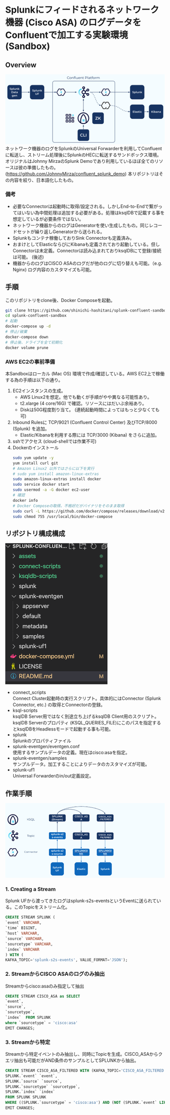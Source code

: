 #  Splunkにフィードされるネットワーク機器 (Cisco ASA) のログデータをConfluentで加工する実験環境 (Sandbox)

## Overview
![Overview](./assets/images/overview.png "Overview")
ネットワーク機器のログをSplunkのUniversal Forwarderを利用してConfluentに転送し、ストリーム処理後にSplunkのHECに転送するサンドボックス環境。オリジナルはJohnny MirzaのSplunk Demoであり利用しているほぼ全てのリソースは彼の準備したもの。 (https://github.com/JohnnyMirza/confluent_splunk_demo) 本リポジトリはその内容を絞り、日本語化したもの。

### 備考
- 必要なConnectorは起動時に取得/設定される。しかしEnd-to-Endで繋がってはいない為中間処理は追加する必要がある。処理はksqlDBで記載する事を想定しているが必要条件ではない。
- ネットワーク機器からのログはGeneratorを使い生成したもの。同じレコードセットが繰り返しGeneratorから送られる。
- Splunkもコンテナ稼働しておりSink Connectorも定義済み。
- おまけとしてElasticならびにKibanaも定義されており起動している。但しConnectorは未定義。Connectorは読み込まれておりksqlDBにて登録/接続は可能。 (後述)
- 機器からのログはCISCO ASAのログだが他のログに切り替えも可能。（e.g. Nginx) ログ内容のカスタマイズも可能。

## 手順
このリポジトリをclone後、Docker Composeを起動。

```bash
git clone https://github.com/shinichi-hashitani/splunk-confluent-sandbox.git
cd splunk-confluent-sandbox
# 起動
docker-compose up -d
# 停止/破棄
docker-compose down
# 停止後、ドライブを全て初期化
docker volume prune
```

### AWS EC2の事前準備
本Sandboxはローカル (Mac OS) 環境で作成/確認している。AWS EC2上で稼働する為の手順は以下の通り。
1. EC2インスタンスの生成。
    - AWS Linux2を想定。他でも動くが手順がやや異なる可能性あり。
    - t2.xlarge (4 core/16G) で確認。リソースにはだいぶ余裕あり。
    - Diskは50G程度割り当て。 (連続起動時間によってはもっと少なくても可)
2. Inbound Rulesに TCP/9021 (Confluent Control Center) 及びTCP/8000 (Splunk) を追加。
    - Elastic/Kibanaを利用する際には TCP/3000 (Kibana) をさらに追加。
3. sshでアクセス (cloud-shellでは作業不可)
4. Dockerのインストール
    ```bash
    sudo yum update -y
    yum install curl git
    # Amazon Linux2 以外ではさらに以下を実行
    # sudo yum install amazon-linux-extras
    sudo amazon-linux-extras install docker
    sudo service docker start
    sudo usermod -a -G docker ec2-user
    # 確認
    docker info
    # Docker Composeの取得。不格好だがバイナリをそのまま取得
    sudo curl -L https://github.com/docker/compose/releases/download/v2.2.3/docker-compose-linux-x86_64 -o /usr/local/bin/docker-compose
    sudo chmod 755 /usr/local/bin/docker-compose
    ```

## リポジトリ構成構成
![Repo Structure](./assets/images/repo-structure.png "Repo Structure")
- connect_scripts  
Connect Cluster起動時の実行スクリプト。具体的にはConnector (Splunk Connector, etc.) の取得とConnectorの登録。
- ksql-scripts  
ksqlDB Server用ではなく別途立ち上げるksqlDB Client用のスクリプト。 ksqlDB Serverのプロパティ (KSQL_QUERIES_FILE)にこのパスを指定するとksqlDBをHeadlessモードで起動する事も可能。
- splunk  
Splunkのプロパティファイル
- splunk-eventgen/eventgen.conf  
使用するサンプルデータの定義。現在はcisco:asaを指定。
- splunk-eventgen/samples  
サンプルデータ。加工することによりデータのカスタマイズが可能。
- splunk-uf1  
Universal Forwarderのin/out定義設定。

## 作業手順
![Operation](./assets/images/operation.png "Operation")
### 1. Creating a Stream
Splunk UFから渡ってきたログはsplunk-s2s-eventsというEventに送られている。このTopicをストリーム化。
```sql
CREATE STREAM SPLUNK (
`event` VARCHAR,
`time` BIGINT,
`host` VARCHAR,
`source` VARCHAR,
`sourcetype` VARCHAR,
`index` VARCHAR
) WITH (
KAFKA_TOPIC='splunk-s2s-events', VALUE_FORMAT='JSON');
```
### 2. StreamからCISCO ASAのログのみ抽出
Streamからcisco:asaのみ指定して抽出
```sql
CREATE STREAM CISCO_ASA as SELECT
`event`,
`source`,
`sourcetype`,
`index`  FROM SPLUNK
where `sourcetype` = 'cisco:asa'
EMIT CHANGES;
```
### 3. Streamから特定
Streamから特定イベントのみ抽出し、同時にTopicを生成。CISCO_ASAからクエリ抽出も可能だがAND条件のサンプルとしてSPLUNKから抽出。
```sql
CREATE STREAM CISCO_ASA_FILTERED WITH (KAFKA_TOPIC='CISCO_ASA_FILTERED', PARTITIONS=1, REPLICAS=1) AS SELECT
SPLUNK.`event` `event`,
SPLUNK.`source` `source`,
SPLUNK.`sourcetype` `sourcetype`,
SPLUNK.`index` `index`
FROM SPLUNK SPLUNK
WHERE ((SPLUNK.`sourcetype` = 'cisco:asa') AND (NOT (SPLUNK.`event` LIKE '%ASA-4-106023%')))
EMIT CHANGES;
```
